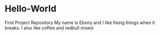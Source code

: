 # Hello-World
First Project Repository
My name is Ebony and I like fixing things when it breaks.
I also like coffee and redbull mixed.
